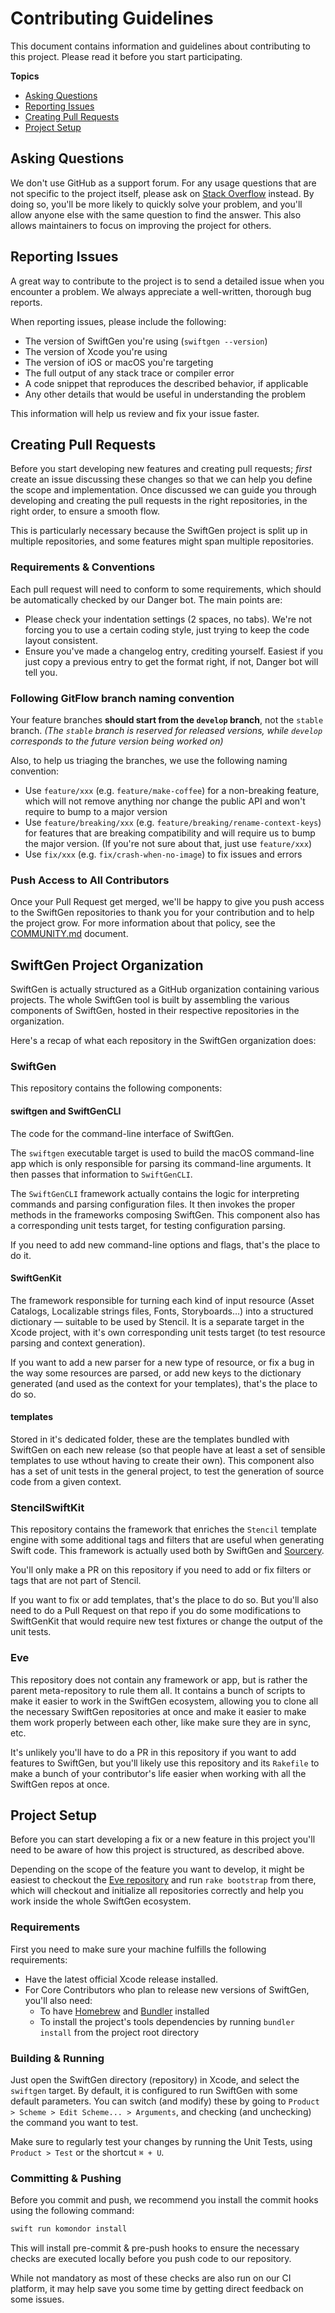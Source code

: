 # Contributing Guidelines

This document contains information and guidelines about contributing to this project. Please read it before you start participating.

**Topics**

- [Asking Questions](#asking-questions)
- [Reporting Issues](#reporting-issues)
- [Creating Pull Requests](#creating-pull-requests)
- [Project Setup](#project-setup)

## Asking Questions

We don't use GitHub as a support forum. For any usage questions that are not specific to the project itself, please ask on [Stack Overflow](https://stackoverflow.com) instead. By doing so, you'll be more likely to quickly solve your problem, and you'll allow anyone else with the same question to find the answer. This also allows maintainers to focus on improving the project for others.

## Reporting Issues

A great way to contribute to the project is to send a detailed issue when you encounter a problem. We always appreciate a well-written, thorough bug reports.

When reporting issues, please include the following:

- The version of SwiftGen you're using (`swiftgen --version`)
- The version of Xcode you're using
- The version of iOS or macOS you're targeting
- The full output of any stack trace or compiler error
- A code snippet that reproduces the described behavior, if applicable
- Any other details that would be useful in understanding the problem

This information will help us review and fix your issue faster.

## Creating Pull Requests

Before you start developing new features and creating pull requests; *first* create an issue discussing these changes so that we can help you define the scope and implementation. Once discussed we can guide you through developing and creating the pull requests in the right repositories, in the right order, to ensure a smooth flow.

This is particularly necessary because the SwiftGen project is split up in multiple repositories, and some features might span multiple repositories.

### Requirements & Conventions

Each pull request will need to conform to some requirements, which should be automatically checked by our Danger bot. The main points are:

- Please check your indentation settings (2 spaces, no tabs). We're not forcing you to use a certain coding style, just trying to keep the code layout consistent.
- Ensure you've made a changelog entry, crediting yourself. Easiest if you just copy a previous entry to get the format right, if not, Danger bot will tell you.

### Following GitFlow branch naming convention

Your feature branches **should start from the `develop` branch**, not the `stable` branch.
_(The `stable` branch is reserved for released versions, while `develop` corresponds to the future version being worked on)_

Also, to help us triaging the branches, we use the following naming convention:

* Use `feature/xxx` (e.g. `feature/make-coffee`) for a non-breaking feature, which will not remove anything nor change the public API and won't require to bump to a major version
* Use `feature/breaking/xxx` (e.g. `feature/breaking/rename-context-keys`) for features that are breaking compatibility and will require us to bump the major version. (If you're not sure about that, just use `feature/xxx`)
* Use `fix/xxx` (e.g. `fix/crash-when-no-image`) to fix issues and errors

### Push Access to All Contributors

Once your Pull Request get merged, we'll be happy to give you push access to the SwiftGen repositories to thank you for your contribution and to help the project grow. For more information about that policy, see the [COMMUNITY.md](COMMUNITY.md) document.

## SwiftGen Project Organization

SwiftGen is actually structured as a GitHub organization containing various projects. The whole SwiftGen tool is built by assembling the various components of SwiftGen, hosted in their respective repositories in the organization.

Here's a recap of what each repository in the SwiftGen organization does:

### SwiftGen

This repository contains the following components:

#### swiftgen and SwiftGenCLI

The code for the command-line interface of SwiftGen.

The `swiftgen` executable target is used to build the macOS command-line app which is only responsible  for parsing its command-line arguments. It then passes that information to `SwiftGenCLI`.

The `SwiftGenCLI` framework actually contains the logic for interpreting commands and parsing configuration files. It then invokes the proper methods in the frameworks composing SwiftGen. This component also has a corresponding unit tests target, for testing configuration parsing.

If you need to add new command-line options and flags, that's the place to do it.

#### SwiftGenKit

The framework responsible for turning each kind of input resource (Asset Catalogs, Localizable strings files, Fonts, Storyboards…) into a structured dictionary — suitable to be used by Stencil. It is a separate target in the Xcode project, with it's own corresponding unit tests target (to test resource parsing and context generation).

If you want to add a new parser for a new type of resource, or fix a bug in the way some resources are parsed, or add new keys to the dictionary generated (and used as the context for your templates), that's the place to do so.

#### templates

Stored in it's dedicated folder, these are the templates bundled with SwiftGen on each new release (so that people have at least a set of sensible templates to use wthout having to create their own). This component also has a set of unit tests in the general project, to test the generation of source code from a given context.

### StencilSwiftKit

This repository contains the framework that enriches the `Stencil` template engine with some additional tags and filters that are useful when generating Swift code. This framework is actually used both by SwiftGen and [Sourcery](https://github.com/krzysztofzablocki/Sourcery).

You'll only make a PR on this repository if you need to add or fix filters or tags that are not part of Stencil.

If you want to fix or add templates, that's the place to do so. But you'll also need to do a Pull Request on that repo if you do some modifications to SwiftGenKit that would require new test fixtures or change the output of the unit tests.

### Eve

This repository does not contain any framework or app, but is rather the parent meta-repository to rule them all. It contains a bunch of scripts to make it easier to work in the SwiftGen ecosystem, allowing you to clone all the necessary SwiftGen repositories at once and make it easier to make them work properly between each other, like make sure they are in sync, etc.

It's unlikely you'll have to do a PR in this repository if you want to add features to SwiftGen, but you'll likely use this repository and its `Rakefile` to make a bunch of your contributor's life easier when working with all the SwiftGen repos at once.

## Project Setup

Before you can start developing a fix or a new feature in this project you'll need to be aware of how this project is structured, as described above.

Depending on the scope of the feature you want to develop, it might be easiest to checkout the [Eve repository](https://github.com/SwiftGen/Eve) and run `rake bootstrap` from there, which will checkout and initialize all repositories correctly and help you work inside the whole SwiftGen ecosystem.

### Requirements

First you need to make sure your machine fulfills the following requirements:

- Have the latest official Xcode release installed.
- For Core Contributors who plan to release new versions of SwiftGen, you'll also need:
  - To have [Homebrew](http://brew.sh) and [Bundler](https://bundler.io) installed
  - To install the project's tools dependencies by running `bundler install` from the project root directory

### Building & Running

Just open the SwiftGen directory (repository) in Xcode, and select the `swiftgen` target. By default, it is configured to run SwiftGen with some default parameters. You can switch (and modify) these by going to `Product > Scheme > Edit Scheme... > Arguments`, and checking (and unchecking) the command you want to test.

Make sure to regularly test your changes by running the Unit Tests, using `Product > Test` or the shortcut `⌘ + U`.

### Committing & Pushing

Before you commit and push, we recommend you install the commit hooks using the following command:

```bash
swift run komondor install
```

This will install pre-commit & pre-push hooks to ensure the necessary checks are executed locally before you push code to our repository.

While not mandatory as most of these checks are also run on our CI platform, it may help save you some time by getting direct feedback on some issues.
